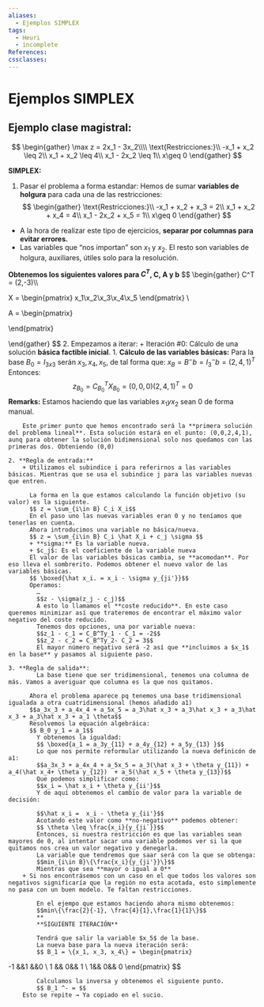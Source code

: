 ```yaml
---
aliases:
  - Ejemplos SIMPLEX
tags:
  - Heuri
  - incomplete
References: 
cssclasses:
---
```

# Ejemplos SIMPLEX
## Ejemplo clase magistral:

$$
\begin{gather}
\max z = 2x_1 - 3x_2\\\\
\text{Restricciones:}\\
-x_1 + x_2 \leq 2\\
x_1 + x_2 \leq 4\\
x_1 - 2x_2 \leq 1\\
x\geq 0
\end{gather}
$$

**SIMPLEX:**
1. Pasar el problema a forma estandar: Hemos de sumar **variables de holgura** para cada una de las restricciones:
$$
\begin{gather}
\text{Restricciones:}\\
-x_1 + x_2 + x_3 = 2\\
x_1 + x_2 +  x_4 = 4\\
x_1 - 2x_2 + x_5 = 1\\
x\geq 0
\end{gather}
$$
+ A la hora de realizar este tipo de ejercicios, **separar por columnas para evitar errores.**
+ Las variables que “nos importan” son $x_1$ y $x_2$. El resto son variables de holgura, auxiliares, útiles solo para la resolución.

**Obtenemos los siguientes valores para $C^T$, C, A y b**
$$
\begin{gather}
C^T = (2,-3)\\\\

X = \begin{pmatrix}
x_1\\x_2\\x_3\\x_4\\x_5
\end{pmatrix}
\\

A = \begin{pmatrix}

\end{pmatrix}

\end{gather}
$$
2. Empezamos a iterar:
	+ Iteración #0: Cálculo de una solución **básica factible inicial**. 
	1. **Cálculo de las variables básicas:** Para la base $B_0 = I_{3x3}$  serán $x_3, x_4, x_5$, de tal forma que: $x_B = B^-b = I_3^-b = (2,4,1)^T$
		Entonces: 
		$$ z_{B_0} = C_{B_0}^T X_{B_0} = (0,0,0)(2,4,1)^T = 0$$
		**Remarks:** Estamos haciendo que las variables $x_1 y x_2$ sean 0 de forma manual. 

		Este primer punto que hemos encontrado será la **primera solución del problema lineal**. Esta solución estará en el punto: (0,0,2,4,1), aunq para obtener la solución bidimensional solo nos quedamos con las primeras dos. Obteniendo (0,0)

	2. **Regla de entrada:** 
		+ Utilizamos el subindice i para referirnos a las variables básicas. Mientras que se usa el subindice j para las variables nuevas que entren.
		  
		  La forma en la que estamos calculando la función objetivo (su valor) es la siguiente. 
		  $$ z = \sum_{i\in B} C_i X_i$$
		  En el paso uno las nuevas variables eran 0 y no teníamos que tenerlas en cuenta.
		  Ahora introducimos una variable no básica/nueva.
		  $$ z = \sum_{i\in B} C_i \hat X_i + c_j \sigma $$
		  + **sigma:** Es la variable nueva.
		  + $c_j$: Es el coeficiente de la variable nueva
		  El valor de las variables básicas cambia, se **acomodan**. Por eso lleva el sombrerito. Podemos obtener el nuevo valor de las variables básicas. 
		  $$ \boxed{\hat x_i. = x_i - \sigma y_{ji'}}$$
		  Operamos: 
			…
			$$z - \sigma(z_j - c_j)$$
			A esto lo llamamos el **coste reducido**. En este caso queremos minimizar así que trateremos de encontrar el máximo valor negativo del coste reducido. 
			Tenemos dos opciones, una por variable nueva: 
			$$z_1 - c_1 = C_B^Ty_1 - C_1 = -2$$
			$$z_2 - c_2 = C_B^Ty_2- C_2 = 3$$
			El mayor número negativo será -2 así que **incluimos a $x_1$ en la base** y pasamos al siguiente paso. 
			
	3. **Regla de salida**: 
			La base tiene que ser tridimensional, tenemos una columna de más. Vamos a averiguar que columna es la que nos quitamos. 

		  Ahora el problema aparece pq tenemos una base tridimensional igualada a otra cuatridimensional (hemos añadido a1)
		  $$a_3x_3 + a_4x_4 + a_5x_5 = a_3\hat x_3 + a_3\hat x_3 + a_3\hat x_3 + a_3\hat x_3 + a_1 \theta$$
		  Resolvemos la equación algebráica: 
		  $$ B_0 y_1 = a_1$$ 
			Y obtenemos la igualdad: 
			$$ \boxed{a_1 = a_3y_{11} + a_4y_{12} + a_5y_{13} }$$
			Lo que nos permite reformular utilizando la nueva definicón de a1:
			$$a_3x_3 + a_4x_4 + a_5x_5 = a_3(\hat x_3 + \theta y_{11}) + a_4(\hat x_4+ \theta y_{12})  + a_5(\hat x_5 + \theta y_{13})$$
			Que podemos simplificar como: 
			$$x_i = \hat x_i + \theta y_{ii'}$$
			Y de aquí obtenemos el cambio de valor para la variable de decisión: 
			
			$$\hat x_i =  x_i - \theta y_{ii'}$$
			Acotando este valor como **no-negativo** podemos obtener: 
			$$ \theta \leq \frac{x_i}{y_{ji`}}$$
			Entonces, si nuestra restricción es que las variables sean mayores de 0, al intentar sacar una variable podemos ver si la que quitamos nos crea un valor negativo y denegarla.
			La variable que tendremos que saar será con la que se obtenga: 
			$$min_{i\in B}\{\frac{x_i}{y_{ji'}}\}$$
			Mientras que sea **mayor o igual a 0**
		+ Si nos encontrásemos con un caso en el que todos los valores son negativos significaría que la región no esta acotada, esto simplemente no pasa con un buen modelo. Te faltan restricciones.
		  
			En el ejempo que estamos haciendo ahora mismo obtenemos: 
			$$min\{\frac{2}{-1}, \frac{4}{1},\frac{1}{1}\}$$
			**
			**SIGUIENTE ITERACIÓN**
			
			Tendrá que salir la variable $x_5$ de la base.
			La nueva base para la nueva iteración será: 
			$$ B_1 = \{x_1, x_3, x_4\} = \begin{pmatrix}
-1 &&1 &&0 \\ 1 && 0&& 1 \\ 1&& 0&& 0
\end{pmatrix} $$

			Calculamos la inversa y obtenemos el siguiente punto. 
			$$ B_1 ^- = $$ 
		Esto se repite → Ya copiado en el sucio. 
		

